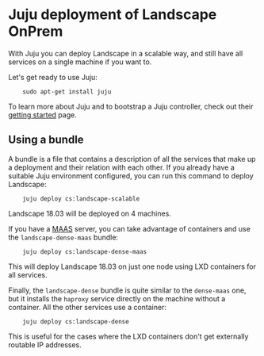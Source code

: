 # Juju deployment of Landscape OnPrem
With Juju you can deploy Landscape in a scalable way, and still have all services on a single machine if you want to.

Let's get ready to use Juju:
```
    sudo apt-get install juju
```

To learn more about Juju and to bootstrap a Juju controller, check out their [getting started](https://jujucharms.com/get-started) page.

## Using a bundle
A bundle is a file that contains a description of all the services that make up a deployment and their relation with each other. If you already have a suitable Juju environment configured, you can run this command to deploy Landscape:

```
    juju deploy cs:landscape-scalable
```
Landscape 18.03 will be deployed on 4 machines.

If you have a [MAAS](https://maas.io) server, you can take advantage of containers and use the `landscape-dense-maas` bundle:
```
    juju deploy cs:landscape-dense-maas
```
This will deploy Landscape 18.03 on just one node using LXD containers for all services.

Finally, the `landscape-dense` bundle is quite similar to the `dense-maas` one, but it installs the `haproxy` service directly on the machine without a container. All the other services use a container:
```
    juju deploy cs:landscape-dense
```
This is useful for the cases where the LXD containers don't get externally routable IP addresses.
